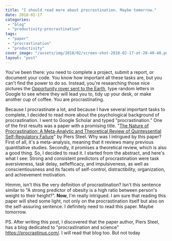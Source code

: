 ```yaml
---
title: "I should read more about procrastination. Maybe tomorrow."
date: 2018-02-17
categories: 
 - "blog"
 - "productivity-procrastination"
tags: 
 - "paper"
 - "procrastination"
 - "productivity"
cover_image: "/assets/img/2018/02/screen-shot-2018-02-17-at-20-40-40.png"
layout: "post"
---
```


You've been there: you need to complete a project, submit a report, or document your code. You know how important all these tasks are, but you can't find the power to do so. Instead, you're researching those nice pictures the [Opportunity rover sent to the Earth](https://www.google.co.il/search?q=opportunity+mars), type random letters in Google to see where they will lead you to, tidy up your desk, or make another cup of coffee. You are procrastinating.

Because I procrastinate a lot, and because I have several important tasks to complete, I decided to read more about the psychological background of procrastination. I went to Google Scholar and typed "procrastination." One of the first results was a paper with a promising title. "[The Nature of Procrastination: A Meta-Analytic and Theoretical Review of Quintessential Self-Regulatory Failure](http://studypedia.au.dk/fileadmin/www.studiemetro.au.dk/Procrastination_2.pdf)" by Piers Steel. Why was I intrigued by this paper? First of all, it's a meta-analysis, meaning that it reviews many previous quantitative studies. Secondly, it promises a theoretical review, which is also a good thing. So, I decided to read it. I started from the abstract, and here's what I see:
Strong and consistent predictors of procrastination were task aversiveness, task delay, selfefficacy, and impulsiveness, as well as conscientiousness and its facets of self-control, distractibility, organization, and achievement motivation.


Hmmm, isn't this the very definition of procrastination? Isn't this sentence similar to "A strong predictor of obesity is a high ratio between person's weight to their height?". **Now**, I'm really intrigued. I am sure that reading this paper will shed some light, not only on the procrastination itself but also on the self-assuring sentence. I definitely need to read this paper. Maybe tomorrow.

 

PS. After writing this post, I discovered that the paper author, Piers Steel, has a blog dedicated to "procrastination and science" [<https://procrastinus.com/>](https://procrastinus.com/). I will read that blog too. But not today
